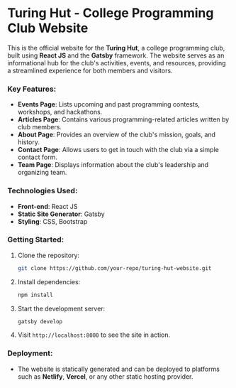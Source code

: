 # **Turing Hut - College Programming Club Website**

This is the official website for the **Turing Hut**, a college programming club, built using **React JS** and the **Gatsby** framework. The website serves as an informational hub for the club's activities, events, and resources, providing a streamlined experience for both members and visitors.

### **Key Features:**
- **Events Page**: Lists upcoming and past programming contests, workshops, and hackathons.
- **Articles Page**: Contains various programming-related articles written by club members.
- **About Page**: Provides an overview of the club's mission, goals, and history.
- **Contact Page**: Allows users to get in touch with the club via a simple contact form.
- **Team Page**: Displays information about the club's leadership and organizing team.

### **Technologies Used:**
- **Front-end**: React JS
- **Static Site Generator**: Gatsby
- **Styling**: CSS, Bootstrap

### **Getting Started:**
1. Clone the repository:  
   ```bash
   git clone https://github.com/your-repo/turing-hut-website.git
   ```
2. Install dependencies:  
   ```bash
   npm install
   ```
3. Start the development server:  
   ```bash
   gatsby develop
   ```

4. Visit `http://localhost:8000` to see the site in action.

### **Deployment:**
- The website is statically generated and can be deployed to platforms such as **Netlify**, **Vercel**, or any other static hosting provider.
